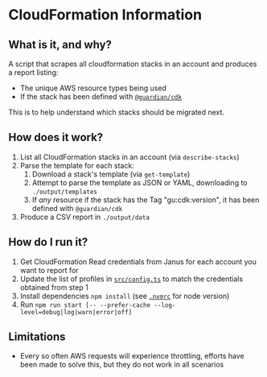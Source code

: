 # CloudFormation Information

## What is it, and why?
A script that scrapes all cloudformation stacks in an account and produces a report listing:
  - The unique AWS resource types being used
  - If the stack has been defined with [`@guardian/cdk`](https://github.com/guardian/cdk)

This is to help understand which stacks should be migrated next.

## How does it work?
1. List all CloudFormation stacks in an account (via `describe-stacks`)
2. Parse the template for each stack:
   1. Download a stack's template (via `get-template`)
   2. Attempt to parse the template as JSON or YAML, downloading to `./output/templates`
   3. If _any_ resource if the stack has the Tag "gu:cdk:version", it has been defined with `@guardian/cdk`
3. Produce a CSV report in `./output/data`

## How do I run it?
1. Get CloudFormation Read credentials from Janus for each account you want to report for
2. Update the list of profiles in [`src/config.ts`](./src/config.ts) to match the credentials obtained from step 1
3. Install dependencies `npm install` (see [`.nvmrc`](./.nvmrc) for node version)
4. Run `npm run start [-- --prefer-cache --log-level=debug|log|warn|error|off]`

## Limitations
- Every so often AWS requests will experience throttling, efforts have been made to solve this, but they do not work in all scenarios
